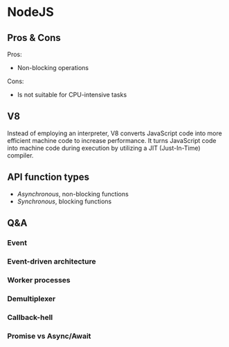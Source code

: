 # NodeJS

## Pros & Cons

Pros:

- Non-blocking operations

Cons:

- Is not suitable for CPU-intensive tasks

## V8

Instead of employing an interpreter, V8 converts JavaScript code into more efficient machine code to increase performance. It turns JavaScript code into machine code during execution by utilizing a JIT (Just-In-Time) compiler.

## API function types

- *Asynchronous*, non-blocking functions
- *Synchronous*, blocking functions

## Q&A

### Event

### Event-driven architecture

### Worker processes

### Demultiplexer

### Callback-hell

### Promise vs Async/Await
